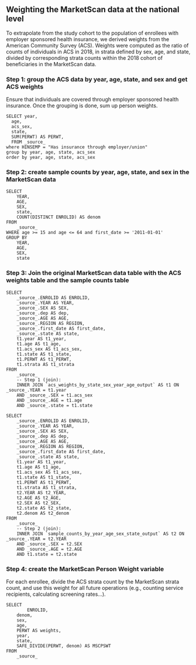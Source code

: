 ## Weighting the MarketScan data at the national level

To extrapolate from the study cohort to the population of enrollees with employer sponsored health insurance, we derived weights from the American Community Survey (ACS). Weights were computed as the ratio of counts of individuals in ACS in 2018, in strata defined by sex, age, and state, divided by corresponding strata counts within the 2018 cohort of beneficiaries in the MarketScan data.

### Step 1: group the ACS data by year, age, state, and sex and get ACS weights
Ensure that individuals are covered through employer sponsored health insurance. Once the grouping is done, sum up person weights.
```
SELECT year,
  age,
  acs_sex,
  state,
  SUM(PERWT) AS PERWT,
  FROM _source_
where HINSEMP = "Has insurance through employer/union"
group by year, age, state, acs_sex
order by year, age, state, acs_sex
```

### Step 2: create sample counts by year, age, state, and sex in the MarketScan data
```
SELECT
	YEAR,
	AGE,
	SEX,
	state,
	COUNT(DISTINCT ENROLID) AS denom
FROM
	_source_
WHERE age >= 15 and age <= 64 and first_date >= '2011-01-01' 
GROUP BY
	YEAR,
	AGE,
	SEX,
	state
```

### Step 3: Join the original MarketScan data table with the ACS weights table and the sample counts table
```
SELECT
	_source_.ENROLID AS ENROLID,
	_source_.YEAR AS YEAR,
	_source_.SEX AS SEX,
	_source_.dep AS dep,
	_source_.AGE AS AGE,
	_source_.REGION AS REGION,
	_source_.first_date AS first_date,
	_source_.state AS state,
	t1.year AS t1_year,
	t1.age AS t1_age,
	t1.acs_sex AS t1_acs_sex,
	t1.state AS t1_state,
	t1.PERWT AS t1_PERWT,
	t1.strata AS t1_strata
FROM
	_source_
	-- Step 1 (join):
	INNER JOIN `acs_weights_by_state_sex_year_age_output` AS t1 ON _source_.YEAR = t1.year
	AND _source_.SEX = t1.acs_sex
	AND _source_.AGE = t1.age
	AND _source_.state = t1.state
```
```
SELECT
	_source_.ENROLID AS ENROLID,
	_source_.YEAR AS YEAR,
	_source_.SEX AS SEX,
	_source_.dep AS dep,
	_source_.AGE AS AGE,
	_source_.REGION AS REGION,
	_source_.first_date AS first_date,
	_source_.state AS state,
	t1.year AS t1_year,
	t1.age AS t1_age,
	t1.acs_sex AS t1_acs_sex,
	t1.state AS t1_state,
	t1.PERWT AS t1_PERWT,
	t1.strata AS t1_strata,
	t2.YEAR AS t2_YEAR,
	t2.AGE AS t2_AGE,
	t2.SEX AS t2_SEX,
	t2.state AS t2_state,
	t2.denom AS t2_denom
FROM
	_source_
	-- Step 2 (join):
	INNER JOIN `sample_counts_by_year_age_sex_state_output` AS t2 ON _source_.YEAR = t2.YEAR
	AND _source_.SEX = t2.SEX
	AND _source_.AGE = t2.AGE
	AND t1.state = t2.state
```

### Step 4: create the MarketScan Person Weight variable
For each enrollee, divide the ACS strata count by the MarketScan strata count, and use this weight for all future operations (e.g., counting service recipients, calculating screening rates...).
```
SELECT
    	ENROLID,
   	denom,
	sex,
	age,
	PERWT AS weights,
	year,
    state,
	SAFE_DIVIDE(PERWT, denom) AS MSCPSWT
FROM
	_source_
```



